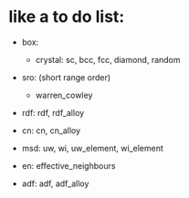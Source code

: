 # like a to do list:

* box:
    * crystal: sc, bcc, fcc, diamond, random

* sro: (short range order)
    * warren_cowley

* rdf: rdf, rdf_alloy

* cn: cn, cn_alloy

* msd: uw, wi, uw_element, wi_element

* en: effective_neighbours

* adf: adf, adf_alloy
